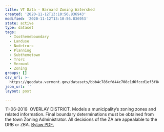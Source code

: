 ```yaml
---
title: VT Data - Barnard Zoning Watershed
created: '2020-11-12T13:10:56.836943'
modified: '2020-11-12T13:10:56.836953'
state: active
type: dataset
tags:
  - Isothemeboundary
  - Landuse
  - Nodetrorc
  - Planning
  - Subthemetown
  - Trorc
  - Vermont
  - Zoning
groups: []
csv_url: >-
  https://geodata.vermont.gov/datasets/bbb4c786cfd44c708c1d6fccd1ef3f8c_0.csv?outSR=%7B%22latestWkid%22%3A3857%2C%22wkid%22%3A102100%7D
json_url: ''
layout: post

---
```

11-06-2016  OVERLAY DISTRICT. Models a municipality’s zoning zones and related information. Final boundary determinations must be obtained from the town Zoning Administrator. All decisions of the ZA are appealable to the DRB or ZBA. <a href='https://www.trorc.org/wp-content/uploads/2013/09/BarnZonReg_11.6.12.pdf' target='_blank'>Bylaw PDF.</a>
